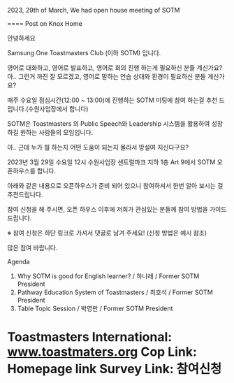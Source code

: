 2023, 29th of March, We had open house meeting of SOTM

====
Post on Knox Home

안녕하세요

Samsung One Toastmasters Club (이하 SOTM) 입니다.

영어로 대화하고, 영어로 발표하고, 영어로 회의 진행 하는게 필요하신 분들 계신가요?
아.. 그런거 까진 잘 모르겠고, 영어로 말하는 연습 상대와 환경이 필요하신 분들 계신가요?

매주 수요일 점심시간(12:00 ~ 13:00)에 진행하는 SOTM 미팅에 참여 하는걸 추천 드립니다.(수원사업장에서 합니다)

SOTM은 Toastmasters 의 Public Speech와 Leadership 시스템을 활용하여 성장하길 원하는 사람들의 모임입니다.

아.. 근데 누가 뭘 하는지 어떤 도움이 되는지 몰라서 망설여 지신다구요?

2023년 3월 29일 수요일 12시 수원사업장 센트럴파크 지하 1층 Art 9에서 SOTM 오픈하우스를 합니다.

아래와 같은 내용으로 오픈하우스가 준비 되어 있으니 참여하셔서 한번 알아 보시는 걸 추천드립니다.

참여 신청을 해 주시면, 오픈 하우스 이후에 저희가 관심있는 분들께 참여 방법을 가이드 드립니다.

※ 참여 신청은 하단 링크로 가셔서 댓글로 남겨 주세요! (신청 방법은 예시 참조)

많은 참여 바랍니다.

Agenda
1. Why SOTM is good for English learner? / 하나래 / Former SOTM President
2. Pathway Education System of Toastmasters / 최호석 / Former SOTM President
3. Table Topic Session / 박영만 / Former SOTM President

Toastmasters International: www.toastmaters.org
Cop Link: Homepage link
Survey Link: 참여신청
====
